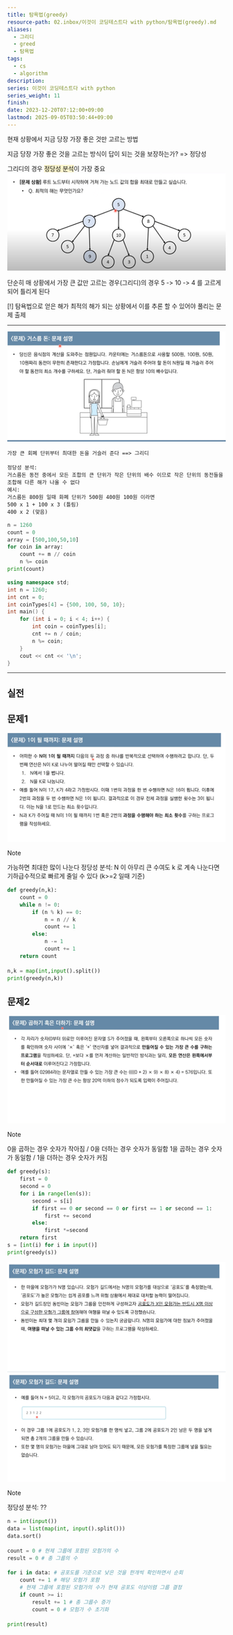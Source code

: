 ```yaml
---
title: 탐욕법(greedy)
resource-path: 02.inbox/이것이 코딩테스트다 with python/탐욕법(greedy).md
aliases:
  - 그리디
  - greed
  - 탐욕법
tags:
  - cs
  - algorithm
description:
series: 이것이 코딩테스트다 with python
series_weight: 11
finish:
date: 2023-12-20T07:12:00+09:00
lastmod: 2025-09-05T03:50:44+09:00
---
```

현재 상황에서 지금 당장 가장 좋은 것만 고르는 방법

지금 당장 가장 좋은 것을 고르는 방식이 답이 되는 것을 보장하는가?
=> 정당성

그리디의 경우 <span style="background:rgba(240, 200, 0, 0.2)">정당성 분석</span>이 가장 중요
![Pasted image 20231220052551](../../08.media/20231220052551.png)


단순히 매 상황에서 가장 큰 값만 고르는 경우(그리디)의 경우 5 -> 10 -> 4 를 고르게 되어 틀리게 된다

[!]
탐욕법으로 얻은 해가 최적의 해가 되는 상황에서 이를 추론 할 수 있어야 풀리는 문제 출제




---

![Pasted image 20231220053453](../../08.media/20231220053453.png)

```
가장 큰 회폐 단위부터 최대한 돈을 거슬러 준다 ==> 그리디

정당성 분석:
거스름돈 동전 중에서 모든 조합의 큰 단위가 작은 단위의 배수 이므로 작은 단위의 동전들을 조합해 다른 해가 나올 수 없다
예시:
거스름돈 800원 일때 화폐 단위가 500원 400원 100원 이라면
500 x 1 + 100 x 3 (틀림)
400 x 2 (맞음)
```

```python
n = 1260
count = 0
array = [500,100,50,10]
for coin in array:
	count += m // coin
	n %= coin
print(count)
```

```cpp
using namespace std;
int n = 1260;
int cnt = 0;
int coinTypes[4] = {500, 100, 50, 10};
int main() {
    for (int i = 0; i < 4; i++) {
        int coin = coinTypes[i];
        cnt += n / coin;
        n %= coin;
    }
    cout << cnt << '\n';
}
```

---
## 실전

## 문제1
![Pasted image 20231220072854](../../08.media/20231220072854.png)

> [!NOTE]
> 가능하면 최대한 많이 나눈다
> 정당성 분석:
> N 이 아무리 큰 수여도 k 로 계속 나눈다면 기하급수적으로 빠르게 줄일 수 있다
> (k>=2 일때 기준)

```python
def greedy(n,k):
    count = 0
    while n != 0:
        if (n % k) == 0:
            n = n // k
            count += 1
        else:
            n -= 1
            count += 1
    return count
  
n,k = map(int,input().split())
print(greedy(n,k))
```

## 문제2
![Pasted image 20231222050511](../../08.media/20231222050511.png)

> [!NOTE]
>  0을 곱하는 경우 숫자가 작아짐 / 0을 더하는 경우 숫자가 동일함
>  1을 곱하는 경우 숫자가 동일함 / 1을 더하는 경우 숫자가 커짐

```python
def greedy(s):
    first = 0
    second = 0
    for i in range(len(s)):
        second = s[i]
        if first == 0 or second == 0 or first == 1 or second == 1:
            first += second
        else:
            first *=second
    return first
s = [int(i) for i in input()]
print(greedy(s))
```

![Pasted image 20231222074406](../../08.media/20231222074406.png)
![Pasted image 20231222074810](../../08.media/20231222074810.png)

> [!NOTE] 
> 정당성 분석: ??

```python
n = int(input())
data = list(map(int, input().split()))
data.sort()

count = 0 # 현제 그룹에 포함된 모험가의 수
result = 0 # 총 그룹의 수

for i in data: # 공포도를 기준으로 낮은 것을 한개씩 확인하면서 순회
    count += 1 # 해당 모험가 포함
    # 현재 그룹에 포함된 모험가의 수가 현재 공포도 이상이렴 그룹 결정
    if count >= i: 
        result += 1 # 총 그룹수 증가
        count = 0 # 모험가 수 초기화
        
print(result)
```